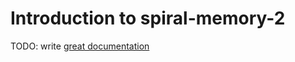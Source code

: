 # Introduction to spiral-memory-2

TODO: write [great documentation](http://jacobian.org/writing/what-to-write/)
